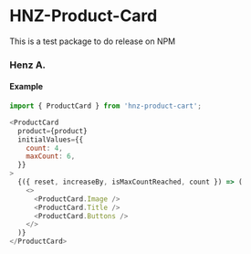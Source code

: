 # HNZ-Product-Card

This is a test package to do release on NPM

### Henz A.

#### Example

```js
import { ProductCard } from 'hnz-product-cart';
```

```js
<ProductCard
  product={product}
  initialValues={{
    count: 4,
    maxCount: 6,
  }}
>
  {({ reset, increaseBy, isMaxCountReached, count }) => (
    <>
      <ProductCard.Image />
      <ProductCard.Title />
      <ProductCard.Buttons />
    </>
  )}
</ProductCard>
```
